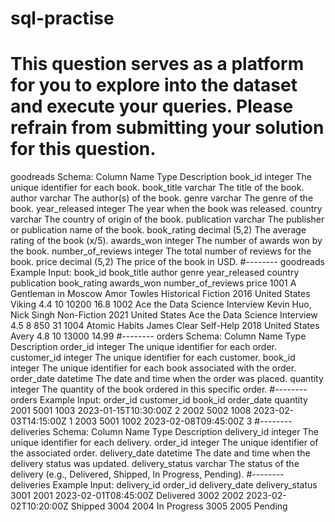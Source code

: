 # sql-practise
# This question serves as a platform for you to explore into the dataset and execute your queries. Please refrain from submitting your solution for this question.
goodreads Schema:
Column Name	Type	Description
book_id	integer	The unique identifier for each book.
book_title	varchar	The title of the book.
author	varchar	The author(s) of the book.
genre	varchar	The genre of the book.
year_released	integer	The year when the book was released.
country	varchar	The country of origin of the book.
publication	varchar	The publisher or publication name of the book.
book_rating	decimal (5,2)	The average rating of the book (x/5).
awards_won	integer	The number of awards won by the book.
number_of_reviews	integer	The total number of reviews for the book.
price	decimal (5,2)	The price of the book in USD.
#--------
goodreads Example Input:
book_id	book_title	author	genre	year_released	country	publication	book_rating	awards_won	number_of_reviews	price
1001	A Gentleman in Moscow	Amor Towles	Historical Fiction	2016	United States	Viking	4.4	10	10200	16.8
1002	Ace the Data Science Interview	Kevin Huo, Nick Singh	Non-Fiction	2021	United States	Ace the Data Science Interview	4.5	8	850	31
1004	Atomic Habits	James Clear	Self-Help	2018	United States	Avery	4.8	10	13000	14.99
#--------
orders Schema:
Column Name	Type	Description
order_id	integer	The unique identifier for each order.
customer_id	integer	The unique identifier for each customer.
book_id	integer	The unique identifier for each book associated with the order.
order_date	datetime	The date and time when the order was placed.
quantity	integer	The quantity of the book ordered in this specific order.
#--------
orders Example Input:
order_id	customer_id	book_id	order_date	quantity
2001	5001	1003	2023-01-15T10:30:00Z	2
2002	5002	1008	2023-02-03T14:15:00Z	1
2003	5001	1002	2023-02-08T09:45:00Z	3
#--------
deliveries Schema:
Column Name	Type	Description
delivery_id	integer	The unique identifier for each delivery.
order_id	integer	The unique identifier of the associated order.
delivery_date	datetime	The date and time when the delivery status was updated.
delivery_status	varchar	The status of the delivery (e.g., Delivered, Shipped, In Progress, Pending).
#--------
deliveries Example Input:
delivery_id	order_id	delivery_date	delivery_status
3001	2001	2023-02-01T08:45:00Z	Delivered
3002	2002	2023-02-02T10:20:00Z	Shipped
3004	2004		In Progress
3005	2005		Pending
